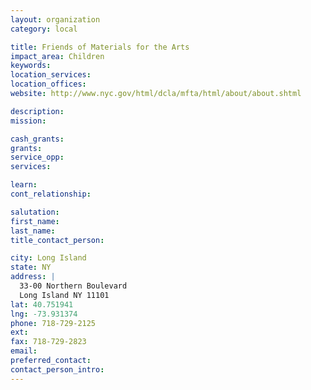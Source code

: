 ```yaml
---
layout: organization
category: local

title: Friends of Materials for the Arts
impact_area: Children
keywords: 
location_services: 
location_offices: 
website: http://www.nyc.gov/html/dcla/mfta/html/about/about.shtml

description: 
mission: 

cash_grants: 
grants: 
service_opp: 
services: 

learn: 
cont_relationship: 

salutation: 
first_name: 
last_name: 
title_contact_person: 

city: Long Island
state: NY
address: |
  33-00 Northern Boulevard  
  Long Island NY 11101
lat: 40.751941
lng: -73.931374
phone: 718-729-2125
ext: 
fax: 718-729-2823
email: 
preferred_contact: 
contact_person_intro: 
---
```

